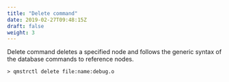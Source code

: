 ```yaml
---
title: "Delete command"
date: 2019-02-27T09:48:15Z
draft: false
weight: 3
---
```


Delete command deletes a specified node and follows the generic syntax of the database commands to reference nodes.

    > qmstrctl delete file:name:debug.o
